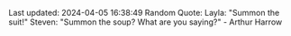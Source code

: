 Last updated: 2024-04-05 16:38:49
Random Quote: Layla: "Summon the suit!"
Steven: "Summon the soup? What are you saying?" - Arthur Harrow